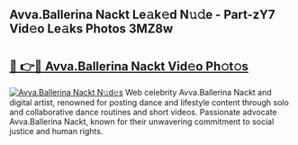 ## Avva.Ballerina Nackt Le𝚊k𝚎d N𝚞𝚍e - Part-zY7 Vid𝚎o Le𝚊ks Photos 3MZ8w

# <h2><a href="http://fb7c78.evod.top/?m=Avva.Ballerina+Nackt">🔗 👉🔴 Avva.Ballerina Nackt Vid𝚎o Ph𝚘t𝚘s</a></h2>

[![Avva.Ballerina Nackt N𝚞d𝚎s](https://i.imgur.com/8V9OHl7.gif)](http://fb7c78.evod.top/?m=Avva.Ballerina+Nackt)
Web celebrity Avva.Ballerina Nackt and digital artist, renowned for posting dance and lifestyle content through solo and collaborative dance routines and short videos. Passionate advocate Avva.Ballerina Nackt, known for their unwavering commitment to social justice and human rights. 
